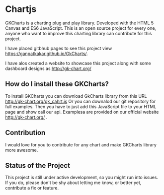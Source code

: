 # Chartjs
GKCharts is a charting plug and play library. Developed with the HTML 5 Canvas and ES6 JavaScript.
This is an open source project for every one, anyone who want to improve this charting library can contribute for this project.

I have placed gitbhub pages to see this project view https://ganpatkakar.github.io/GkCharts/.

I have alos created a website to showcase this project along with some dashboard designs as http://gk-chart.org/


## How do I install these GKCharts?
To install GKCharts you can download GkCharts library from this URL http://gk-chart.org/gk_cahrt.js
Or you can downalod our git repository for full examples.
Then you have to just add this JavaScript file to your HTML page and show call our api.
Examplesa are provided on our official website http://gk-chart.org/ .


## Contribution
I would love for you to contribute for any chart and make GKCharts library more awesome.


## Status of the Project
This project is still under active development, so you might run into issues. If you do, please don't be shy about letting me know, or better yet, contribute a fix or feature.
